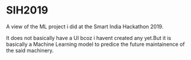 # SIH2019
A view of the ML project i did at the Smart India Hackathon 2019. 

It does not basically have a UI bcoz i havent created any yet.But it is basically a Machine Learning model to predice the future maintainence of the said machinery.
